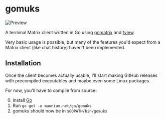 # gomuks
![Preview](https://img.mau.lu/6sgqm.png)

A terminal Matrix client written in Go using [gomatrix](https://github.com/matrix-org/gomatrix) and [tview](https://github.com/rivo/tview).

Very basic usage is possible, but many of the features you'd expect from a
Matrix client (like chat history) haven't been implemented.

## Installation
Once the client becomes actually usable, I'll start making GitHub releases with
precompiled executables and maybe even some Linux packages.

For now, you'll have to compile from source:

0. Install [Go](https://golang.org/)
1. Run `go get -u maunium.net/go/gomuks`
2. gomuks should now be in `$GOPATH/bin/gomuks`
